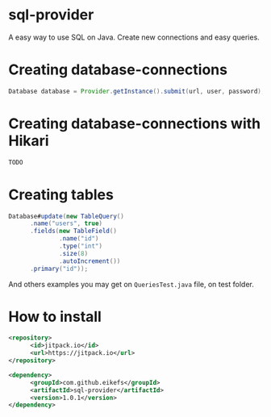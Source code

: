 # sql-provider
A easy way to use SQL on Java. Create new connections and easy queries.

# Creating database-connections

```java
Database database = Provider.getInstance().submit(url, user, password); // Or Provider.getInstance().submit(url)
```

# Creating database-connections with Hikari

```java
TODO
```

# Creating tables

```java
Database#update(new TableQuery()
      .name("users", true)
      .fields(new TableField()
              .name("id")
              .type("int")
              .size(8)
              .autoIncrement())
      .primary("id"));
```

And others examples you may get on `QueriesTest.java` file, on test folder.

# How to install

```xml
<repository>
      <id>jitpack.io</id>
      <url>https://jitpack.io</url>
</repository>
```

```xml
<dependency>
      <groupId>com.github.eikefs</groupId>
      <artifactId>sql-provider</artifactId>
      <version>1.0.1</version>
</dependency>
```


